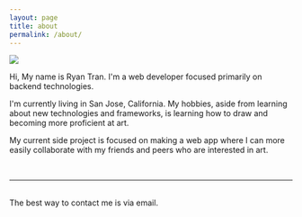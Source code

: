 ```yaml
---
layout: page
title: about
permalink: /about/
---
```


<img class="col one right" src="/img/prof_pic.jpg">

<br/>
<p>
Hi, My name is Ryan Tran. I'm a web developer focused primarily on backend
technologies.
</p>
<p>
I'm currently living in San Jose, California.
My hobbies, aside from learning about new technologies and frameworks, is learning how to draw and becoming more proficient at art.  
</p>
<p>
My current side project is focused on making a web app where I can more easily collaborate with my friends and peers who are interested in art.
</p>

<br/>
<hr/>
<br/>
<span class="contacticon center">
	<a href="mailto:{{ site.email }}"><i class="fa fa-envelope-square"></i></a>
	<a href="https://github.com/{{site.github_username}}" target="_blank"><i class="fa fa-github-square"></i></a>
	<a href="https://www.linkedin.com/{{site.linkedin_url}}" target="_blank"><i class="fa fa-linkedin-square"></i></a>
	<a href="https://twitter.com/{{site.twitter_username}}" target="_blank"><i class="fa fa-twitter-square"></i></a>
</span>

<div class="col three caption">
	The best way to contact me is via email.
</div>
